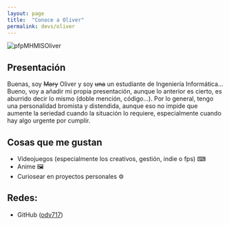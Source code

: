 ```yaml
---
layout: page
title:  "Conoce a Oliver"
permalink: devs/oliver
---
```

<img class="customImage" src="\blogHMIS25\assets\pfpMHMISOliver.jpg" alt="pfpMHMISOliver" draggable="false">

## Presentación
Buenas, soy <del>Mary</del> Oliver y soy <del>una</del> un estudiante de Ingeniería Informática...  
Bueno, voy a añadir mi propia presentación, aunque lo anterior es cierto, es aburrido decir lo mismo (doble mención, código...).
Por lo general, tengo una personalidad bromista y distendida, aunque eso no impide que aumente la seriedad cuando la situación lo requiere, especialmente cuando hay algo urgente por cumplir.

## Cosas que me gustan
- Videojuegos (especialmente los creativos, gestión, indie o fps) ⌨
- Anime 🖼
- Curiosear en proyectos personales ⚙


## Redes: 
- GitHub ([odv717](https://github.com/UALodv717))